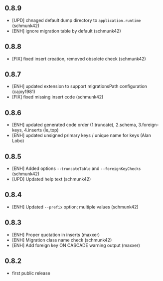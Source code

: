0.8.9
-----

 * [UPD] chnaged default dump directory to `application.runtime` (schmunk42)
 * [ENH] ignore migration table by default (schmunk42)

0.8.8
-----

 * [FIX] fixed insert creation, removed obsolete check (schmunk42)

0.8.7
-----

 * [ENH] updated extension to support migrationsPath configuration (cajoy1981)
 * [FIX] fixed missing insert code (schmunk42)

0.8.6
-----

 * [ENH] updated generated code order (1.truncate), 2.schema, 3.foreign-keys, 4.inserts (le_top)
 * [ENH] updated unsigned primary keys / unique name for keys (Alan Lobo)

0.8.5
-----

 * [ENH] Added options `--truncateTable` and `--foreignKeyChecks` (schmunk42)
 * [UPD] Updated help text (schmunk42)

0.8.4
-----

 * [ENH] Updated `--prefix` option; multiple values (schmunk42)

0.8.3
-----

 * [ENH] Proper quotation in inserts (maxxer)
 * [ENH] Migration class name check (schmunk42)
 * [ENH] Add foreign key ON CASCADE warning output (maxxer)

0.8.2
-----

 * first public release
